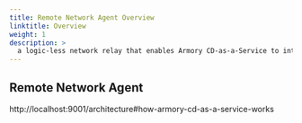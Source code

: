 ```yaml
---
title: Remote Network Agent Overview
linktitle: Overview
weight: 1
description: >
  a logic-less network relay that enables Armory CD-as-a-Service to integrate with privately networked resources such as Jenkins, Prometheus, Kubernetes clusters, etc.
---
```


## Remote Network Agent



http://localhost:9001/architecture#how-armory-cd-as-a-service-works
